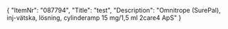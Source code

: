 {
  "ItemNr": "087794",
  "Title": "test",
  "Description": "Omnitrope (SurePal), inj-vätska, lösning, cylinderamp 15 mg/1,5 ml 2care4 ApS"
}
